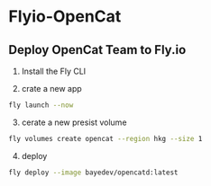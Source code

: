 # Flyio-OpenCat

## Deploy OpenCat Team to Fly.io

1. Install the Fly CLI

2. crate a new app

```sh
fly launch --now
```

3. cerate a new presist volume

```sh
fly volumes create opencat --region hkg --size 1
```

4. deploy

```sh
fly deploy --image bayedev/opencatd:latest
```
